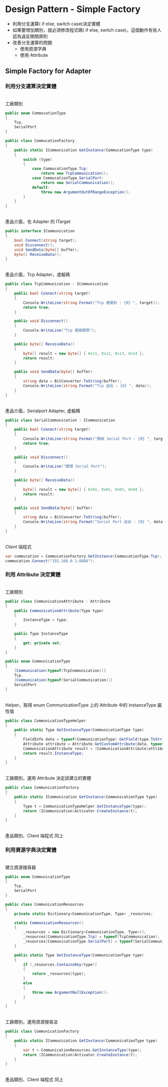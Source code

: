 # Design Pattern - Simple Factory

+ 利用分支運算( if else, switch case)決定實體
+ 如果要增加類別，就必須修改程式碼( if else, switch case)，這個動作有些人認為違反開閉原則
+ 改善分支運算的問題
  + 使用資源字典
  + 使用 Attribute

## Simple Factory for Adapter

### 利用分支運算決定實體

<br/>工廠類別
```csharp
public enum CommucationType
{
    Tcp,
    SerialPort
}

public class CommucationFactory
{
    public static ICommunication GetInstance(CommucationType type)
    {
        switch (type)
        {
            case CommucationType.Tcp:
                return new TcpCommunication();
            case CommucationType.SerialPort:
                return new SerialCommunication();
            default:
                throw new ArgumentOutOfRangeException();
        }
    }
}
```

<br/>產品介面，也 Adapter 的 ITarget
```csharp
public interface ICommunication
{
    bool Connect(string target);
    void Disconnect();
    void SendData(byte[] buffer);
    byte[] ReceiveData();
}
```

<br/>產品介面，Tcp Adapter，虛擬碼
```csharp
public class TcpCommunication : ICommunication
{
    public bool Connect(string target)
    {
        Console.WriteLine(string.Format("Tcp 連接到 : {0} ", target));
        return true;
    }

    public void Disconnect()
    {
        Console.WriteLine("Tcp 連接關閉");
    }

    public byte[] ReceiveData()
    {
        byte[] result = new byte[] { 0x11, 0x12, 0x13, 0x14 };
        return result;
    }

    public void SendData(byte[] buffer)
    {
        string data = BitConverter.ToString(buffer);
        Console.WriteLine(string.Format("Tcp 送出 : {0} ", data));
    }
}
```

<br/>產品介面，Serialport Adapter, 虛擬碼
```csharp
public class SerialCommunication : ICommunication
{
    public bool Connect(string target)
    {
        Console.WriteLine(string.Format("開啟 Serial Port : {0} ", target));
        return true;
    }

    public void Disconnect()
    {
        Console.WriteLine("關閉 Serial Port");
    }

    public byte[] ReceiveData()
    {
        byte[] result = new byte[] { 0x01, 0x02, 0x03, 0x04 };
        return result;
    }

    public void SendData(byte[] buffer)
    {
        string data = BitConverter.ToString(buffer);
        Console.WriteLine(string.Format("Serial Port 送出 : {0} ", data));
    }
}
```

<br/>Client 端程式
```csharp
var commucation = CommucationFactory.GetInstance(CommucationType.Tcp);
commucation.Connect("192.168.0.1:8888");
```

### 利用 Attribute 決定實體
<br/>工廠類別
```csharp
public class CommunicationAttribute : Attribute
{
    public CommunicationAttribute(Type type)
    {
        InstanceType = type;
    }

    public Type InstanceType
    {
        get; private set;
    }
}

public enum CommunicationType
{
    [Communication(typeof(TcpCommunication))]
    Tcp,
    [Communication(typeof(SerialCommunication))]
    SerialPort
}
```

<br/>Helper，取得 enum CommunicationType 上的 Attribute 中的 InstanceType 屬性值
```csharp
public class CommunicationTypeHelper
{
    public static Type GetInstanceType(CommunicationType type)
    {
        FieldInfo data = typeof(CommunicationType).GetField(type.ToString());
        Attribute attribute = Attribute.GetCustomAttribute(data, typeof(CommunicationAttribute));
        CommunicationAttribute result = (CommunicationAttribute)attribute;
        return result.InstanceType;
    }
}
```

<br/>工廠類別，運用 Attribute 決定該建立的實體
```csharp
public class CommunicationFactory
{
    public static ICommunication GetInstance(CommunicationType type)
    {
        Type t = CommunicationTypeHelper.GetInstanceType(type);
        return (ICommunication)Activator.CreateInstance(t);
    }
}
```

<br/>產品類別、Client 端程式 同上

### 利用資源字典決定實體

<br/>建立資源搜尋器
```csharp
public enum CommunicationType
{
    Tcp,
    SerialPort
}

public class CommunicationResources
{
    private static Dictionary<CommunicationType, Type> _resources;

    static CommunicationResources()
    {
        _resources = new Dictionary<CommunicationType, Type>();
        _resources[CommunicationType.Tcp] = typeof(TcpCommunication);
        _resources[CommunicationType.SerialPort] = typeof(SerialCommunication);
    }

    public static Type GetInstanceType(CommunicationType type)
    {
        if (_resources.ContainsKey(type))
        {
            return _resources[type];
        }
        else
        {
            throw new ArgumentNullException();
        }
    }
}
```

<br/>工廠類別，運用資源搜尋法
```csharp
public class CommunicationFactory
{
    public static ICommunication GetInstance(CommunicationType type)
    {
        var t = CommunicationResources.GetInstanceType(type);
        return (ICommunication)Activator.CreateInstance(t);
    }
}
```

<br/>產品類別、Client 端程式 同上
